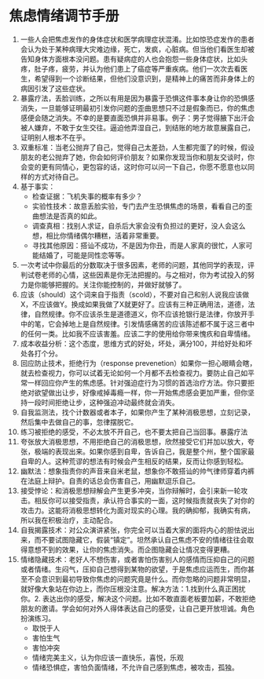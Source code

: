 # 焦虑情绪调节手册

1. 一些人会把焦虑发作的身体症状和医学病理症状混淆。比如惊恐症发作的患者会认为处于某种病理大灾难边缘，死亡，发疯，心脏病。但当他们看医生却被告知身体方面根本没问题。患有疑病症的人也会抱怨一些身体症状，比如头疼，肚子疼，疲劳，并认为他们患上了癌症等严重疾病。他们一次次去看医生，希望得到一个诊断结果，但他们没意识到，是精神上的痛苦而非身体上的病因引发了这些症状。
2. 暴露疗法，丢脸训练，之所以有用是因为暴露于恐惧这件事本身让你的恐惧感消失，一旦能够证明最初引发你问题的歪曲思想只不过是假象而已，你的焦虑感便会随之消失。不幸的是要直面恐惧并非易事。例子：男子觉得腋下出汗会被人嫌弃，不敢于女生交往。逼迫他弄湿自己，到结账的地方故意展露自己，证明别人根本不在乎。
3. 双重标准：当老公抛弃了自己，觉得自己太差劲，人生都完蛋了的时候，假设朋友的老公抛弃了她，你会如何评价朋友？如果你发现当你和朋友交谈时，你会变的更有同情心，更包容的话，这时你可以问一下自己，你愿不愿意也以同样的方式对待自己。
4. 基于事实：
    - 检查证据：飞机失事的概率有多少？
    - 实验性技术：故意丢脸实验，专门去产生恐惧焦虑的场景，看看自己的歪曲想法是否真的如此。
    - 调查真相：找别人求证，自杀后大家会没有负担过的更好，没人会这么想，相比你情绪偶尔糟糕，活着非常重要。
    - 寻找其他原因：搭讪不成功，不是因为你丑，而是人家真的很忙，人家可能结婚了，可能是同性恋等等。
5. 一次考试中你最后的分数取决于很多因素，老师的问题，其他同学的表现，评判试卷老师的心情，这些因素是你无法把握的。与之相对，你为考试投入的努力是你能够把握的。关注你能控制的，并做好就够了。
6. 应该（should）这个词来自于指责（scold），不要对自己和别人说我应该做X，不应该做Y。换成如果我做了X就更好了。应该有三种正确用法，道德，法律，自然规律。你不应该杀生是道德道义，你不应该抢银行是法律，你放开手中的笔，它会掉地上是自然规律。引发情感痛苦的应该陈述都不属于这三者中的任何一类。比如我不应该害羞。应该二字的使用给你带来愧疚和自卑情绪。
7. 成本收益分析：这个态度，思维方式的好处，坏处，满分100，并给好处和坏处各打个分。
8. 回应防止技术，拒绝行为（response prevenetion）如果你一担心眼睛会瞎，就去检查视力，你可以试着无论如何一个月都不去检查视力。要防止自己如平常一样回应你产生的焦虑感。针对强迫症行为习惯的首选治疗方法。你只要拒绝对欲望做出让步，好像戒掉毒瘾一样，你一开始焦虑感会更加严重，但你坚持一段时间拒绝让步，这种强迫冲动最终就会消失。
9. 自我监测法，找个计数器或者本子，如果你产生了某种消极思想，立刻记录，然后集中去做自己的事，忽律摆脱它。
10. 练习被拒绝的感受，不必太放不开自己，也不要太把自己当回事。暴露疗法
11. 夸张放大消极思想，不用拒绝自己的消极思想，欣然接受它们并加以放大，夸张，极端的表现出来。如果你感到自卑，告诉自己，我是整个州，整个国家最自卑的人。这种荒谬的想法有时候会产生相反的结果，反而让你感到轻松。
12. 幽默法：想象指责你的声音来自米老鼠，想象你不敢搭讪的帅气律师穿着内裤在法庭上辩护。自责的话总会伤害自己，用幽默逗乐自己。
13. 接受悖论：和消极思想辩解会产生更多冲突，当你辩解时，会引来新一轮攻击。相反你可以接受指责，承认符合事实的一面，这时候指责就丧失了对你的攻击力。这能将消极思想转化为面对现实的心理。我的确抑郁，我确实有病，所以我在积极治疗，主动配合。
14. 自我揭露技术：对公众演讲紧张，你完全可以当着大家的面将内心的胆怯说出来，而不要试图隐藏它，假装“镇定”。坦然承认自己焦虑不安的情绪往往会取得意想不到的效果，让你的焦虑消失。而企图隐藏会让情况变得更糟。
15. 情绪隐藏技术：老好人不想伤害，或者害怕伤害别人的感情而压抑自己的问题或者情绪。生闷气，压抑自己想得到某物的欲望，于是焦虑应运而生，而你甚至不会意识到最初导致你焦虑的问题究竟是什么。而你忽略的问题非常明显，就好像大象站在你边上，而你压根没注意。解决方法：1.找到什么真正困扰你。2. 表达出你的感受，解决这个问题。比如不敢直面老板要加薪，不敢拒绝朋友的邀请。学会如何对外人得体表达自己的感受，让自己更开放坦诚。角色扮演练习。
    - 取悦于人
    - 害怕生气
    - 害怕冲突
    - 情绪完美主义，认为你应该一直快乐，喜悦，乐观
    - 情绪恐惧症，害怕负面情绪，不允许自己感到焦虑，被攻击，孤独。
